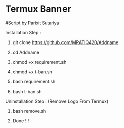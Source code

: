 # Termux Banner
#Script by Parixit Sutariya

Installation Step :

1) git clone https://github.com/MRATIQ420/Addname


2) cd Addname


3) chmod +x requirement.sh


4) chmod +x t-ban.sh


5) bash requirement.sh


6) bash t-ban.sh



Uninstallation Step : (Remove Logo From Termux)

1) bash remove.sh

2) Done !!!

